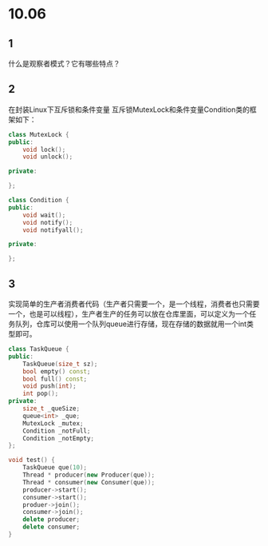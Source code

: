 # 10.06

## 1

什么是观察者模式？它有哪些特点？

## 2

在封装Linux下互斥锁和条件变量
互斥锁MutexLock和条件变量Condition类的框架如下：

```c++
class MutexLock {  
public:      
    void lock();
    void unlock();

private:  

};   

class Condition {   
public:      
    void wait();
    void notify();
    void notifyall();

private:   

};
```

## 3

实现简单的生产者消费者代码（生产者只需要一个，是一个线程，消费者也只需要一个，也是可以线程），生产者生产的任务可以放在仓库里面，可以定义为一个任务队列，仓库可以使用一个队列queue进行存储，现在存储的数据就用一个int类型即可。

```c++
class TaskQueue {
public:
    TaskQueue(size_t sz);
    bool empty() const;
    bool full() const;
    void push(int);
    int pop();
private:
    size_t _queSize;
    queue<int> _que;
    MutexLock _mutex;
    Condition _notFull;
    Condition _notEmpty;
};

void test() {    
    TaskQueue que(10);    
    Thread * producer(new Producer(que));    
    Thread * consumer(new Consumer(que));    
    producer->start();    
    consumer->start();    
    produer->join();    
    consumer->join();    
    delete producer;    
    delete consumer;
}
```

